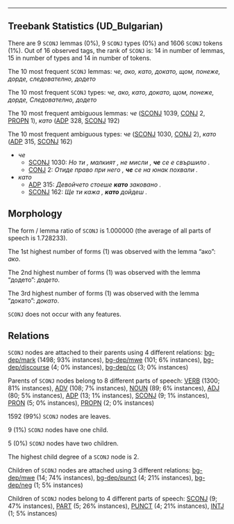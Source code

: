 

--------------------------------------------------------------------------------

## Treebank Statistics (UD_Bulgarian)

There are 9 `SCONJ` lemmas (0%), 9 `SCONJ` types (0%) and 1606 `SCONJ` tokens (1%).
Out of 16 observed tags, the rank of `SCONJ` is: 14 in number of lemmas, 15 in number of types and 14 in number of tokens.

The 10 most frequent `SCONJ` lemmas: <em>че, ако, като, докато, щом, понеже, дорде, следователно, додето</em>

The 10 most frequent `SCONJ` types:  <em>че, ако, като, докато, щом, понеже, дорде, Следователно, додето</em>

The 10 most frequent ambiguous lemmas: <em>че</em> ([SCONJ]() 1039, [CONJ]() 2, [PROPN]() 1), <em>като</em> ([ADP]() 328, [SCONJ]() 192)

The 10 most frequent ambiguous types:  <em>че</em> ([SCONJ]() 1030, [CONJ]() 2), <em>като</em> ([ADP]() 315, [SCONJ]() 162)


* <em>че</em>
  * [SCONJ]() 1030: <em>Но ти , малкият , не мисли , <b>че</b> се е свършило .</em>
  * [CONJ]() 2: <em>Отиде право при него , <b>че</b> се на юнак похвали .</em>
* <em>като</em>
  * [ADP]() 315: <em>Девойчето стоеше <b>като</b> заковано .</em>
  * [SCONJ]() 162: <em>Ще ти кажа , <b>като</b> дойдеш .</em>

## Morphology

The form / lemma ratio of `SCONJ` is 1.000000 (the average of all parts of speech is 1.728233).

The 1st highest number of forms (1) was observed with the lemma “ако”: <em>ако</em>.

The 2nd highest number of forms (1) was observed with the lemma “додето”: <em>додето</em>.

The 3rd highest number of forms (1) was observed with the lemma “докато”: <em>докато</em>.

`SCONJ` does not occur with any features.


## Relations

`SCONJ` nodes are attached to their parents using 4 different relations: [bg-dep/mark]() (1498; 93% instances), [bg-dep/mwe]() (101; 6% instances), [bg-dep/discourse]() (4; 0% instances), [bg-dep/cc]() (3; 0% instances)

Parents of `SCONJ` nodes belong to 8 different parts of speech: [VERB]() (1300; 81% instances), [ADV]() (108; 7% instances), [NOUN]() (89; 6% instances), [ADJ]() (80; 5% instances), [ADP]() (13; 1% instances), [SCONJ]() (9; 1% instances), [PRON]() (5; 0% instances), [PROPN]() (2; 0% instances)

1592 (99%) `SCONJ` nodes are leaves.

9 (1%) `SCONJ` nodes have one child.

5 (0%) `SCONJ` nodes have two children.

The highest child degree of a `SCONJ` node is 2.

Children of `SCONJ` nodes are attached using 3 different relations: [bg-dep/mwe]() (14; 74% instances), [bg-dep/punct]() (4; 21% instances), [bg-dep/neg]() (1; 5% instances)

Children of `SCONJ` nodes belong to 4 different parts of speech: [SCONJ]() (9; 47% instances), [PART]() (5; 26% instances), [PUNCT]() (4; 21% instances), [INTJ]() (1; 5% instances)

